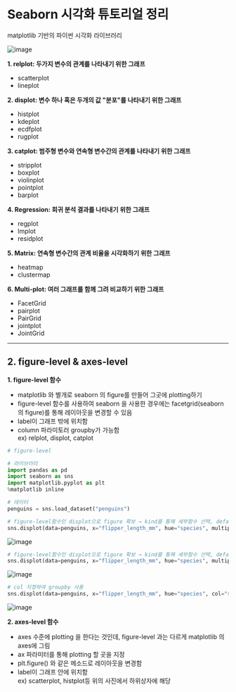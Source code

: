 # Seaborn 시각화 튜토리얼 정리
matplotlib 기반의 파이썬 시각화 라이브러리

![image](https://user-images.githubusercontent.com/94737255/218521242-eda45bd8-80e4-4b92-9715-aa954ac50cb9.png)

**1. relplot: 두가지 변수의 관계를 나타내기 위한 그래프**
- scatterplot
- lineplot

**2. displot: 변수 하나 혹은 두개의 값 "분포"를 나타내기 위한 그래프**
- histplot
- kdeplot
- ecdfplot
- rugplot

**3. catplot: 범주형 변수와 연속형 변수간의 관계를 나타내기 위한 그래프**
- stripplot
- boxplot
- violinplot
- pointplot
- barplot

**4. Regression: 회귀 분석 결과를 나타내기 위한 그래프**
- regplot
- lmplot
- residplot

**5. Matrix: 연속형 변수간의 관계 비율을 시각화하기 위한 그래프**
- heatmap
- clustermap

**6. Multi-plot: 여러 그래프를 함께 그려 비교하기 위한 그래프**
- FacetGrid
- pairplot
- PairGrid
- jointplot
- JointGrid

*****
## 2. figure-level & axes-level

**1. figure-level 함수**
- matplotlib 와 별개로 seaborn 의 figure를 만들어 그곳에 plotting하기  
- figure-level 함수를 사용하여 seaborn 을 사용한 경우에는 facetgrid(seaborn의 figure)를 통해 레이아웃을 변경할 수 있음  
- label이 그래프 밖에 위치함
- column 파라미토러 groupby가 가능함  
ex) relplot, displot, catplot  

```python
# figure-level

# 라이브러리
import pandas as pd
import seaborn as sns
import matplotlib.pyplot as plt
%matplotlib inline

# 데이터
penguins = sns.load_dataset("penguins")

# figure-level함수인 displot으로 figure 확보 → kind를 통해 세부함수 선택, default값은 histplot
sns.displot(data=penguins, x="flipper_length_mm", hue="species", multiple="stack")
```
![image](https://user-images.githubusercontent.com/94737255/218624014-44534706-dbc5-4e9a-a52b-827488350b70.png)


```python
# figure-level함수인 displot으로 figure 확보 → kind를 통해 세부함수 선택, default값은 histplot
sns.displot(data=penguins, x="flipper_length_mm", hue="species", multiple="stack", kind="kde") 
```
![image](https://user-images.githubusercontent.com/94737255/218624243-03e8336d-aaea-4ad9-81f3-87a47026ad8c.png)


```python
# col 지정하여 groupby 사용
sns.displot(data=penguins, x="flipper_length_mm", hue="species", col="species", kind="kde")
```
![image](https://user-images.githubusercontent.com/94737255/218624279-b279b89d-ad29-4de9-b148-bad88decd3e6.png)



**2. axes-level 함수**  
- axes 수준에 plotting 을 한다는 것인데, figure-level 과는 다르게 matplotlib 의 axes에 그림
- ax 파라미터를 통해 plotting 할 곳을 지정  
- plt.figure() 와 같은 메소드로 레이아웃을 변경함
- label이 그래프 안에 위치함  
ex) scatterplot, histplot등 위의 사진에서 하위상자에 해당



